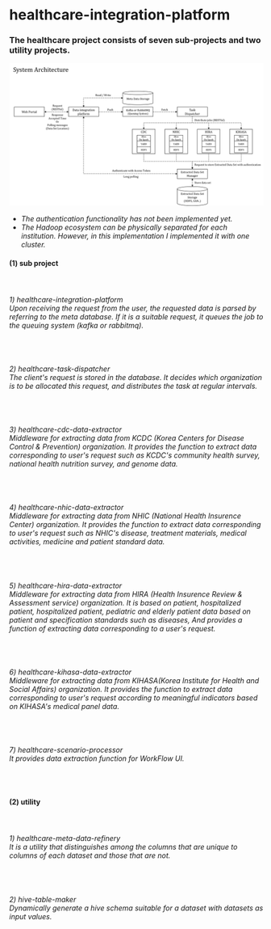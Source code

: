 # healthcare-integration-platform

<h3>The healthcare project consists of seven sub-projects and two utility projects.</h3>

![System Overview](https://github.com/AnthonyKim1985/healthcare-integration-platform/blob/master/image/system_architecture.png)
* <i>The authentication functionality has not been implemented yet.</i>
* <i>The Hadoop ecosystem can be physically separated for each institution. However, in this implementation I implemented it with one cluster.</i>
<h4>(1) sub project</h4><br>
<h6>1) healthcare-integration-platform<br>
Upon receiving the request from the user, the requested data is parsed by referring to the meta database. If it is a suitable request, it queues the job to the queuing system (kafka or rabbitmq).</h6><br>
<h6>2) healthcare-task-dispatcher<br>The client's request is stored in the database. It decides which organization is to be allocated this request, and distributes the task at regular intervals.</h6><br>
<h6>3) healthcare-cdc-data-extractor<br>Middleware for extracting data from KCDC (Korea Centers for Disease Control & Prevention) organization. It provides the function to extract data corresponding to user's request such as KCDC's community health survey, national health nutrition survey, and genome data.</h6><br>
<h6>4) healthcare-nhic-data-extractor<br>Middleware for extracting data from NHIC (National Health Insurence Center) organization. It provides the function to extract data corresponding to user's request such as NHIC's disease, treatment materials, medical activities, medicine and patient standard data.</h6><br>
<h6>5) healthcare-hira-data-extractor<br>Middleware for extracting data from HIRA (Health Insurence Review & Assessment service) organization. It is based on patient, hospitalized patient, hospitalized patient, pediatric and elderly patient data based on patient and specification standards such as diseases, And provides a function of extracting data corresponding to a user's request.</h6><br>
<h6>6) healthcare-kihasa-data-extractor<br>Middleware for extracting data from KIHASA(Korea Institute for Health and Social Affairs) organization. It provides the function to extract data corresponding to user's request according to meaningful indicators based on KIHASA's medical panel data.</h6><br>
<h6>7) healthcare-scenario-processor<br>It provides data extraction function for WorkFlow UI.</h6><br>

<h4>(2) utility</h4><br>
<h6>1) healthcare-meta-data-refinery<br>It is a utility that distinguishes among the columns that are unique to columns of each dataset and those that are not.</h6><br>
<h6>2) hive-table-maker<br>Dynamically generate a hive schema suitable for a dataset with datasets as input values.</h6><br>
